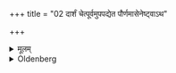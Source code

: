 +++
title = "02 दार्शं चेत्पूर्वमुपपद्येत पौर्णमासेनेष्ट्वाऽथ"

+++

<details><summary>मूलम्</summary>

दार्शं चेत्पूर्वमुपपद्येत पौर्णमासेनेष्ट्वाऽथ तत्कुर्यात् २
</details>

<details><summary>Oldenberg</summary>

2. If (the term for the sacrifice) of the new moon comes first, he should first celebrate the full-moon sacrifice and then perform that.
</details>
